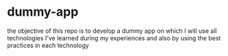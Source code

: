 # dummy-app
the objective of this repo is to develop a dummy app on which I will use all technologies I've learned during my experiences and also by using the best practices in each technology
